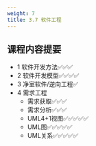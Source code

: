 ```yaml
---
weight: 7
title: 3.7 软件工程
---
```


## 课程内容提要
- 1 软件开发方法✅✅✅
- 2 软件开发模型✅✅✅✅
- 3 净室软件/逆向工程✅
- 4 需求工程
  - 需求获取✅✅✅
  - 需求分析✅✅✅
  - UML4+1视图✅✅✅✅✅
  - UML图✅✅✅✅✅
  - UML关系✅✅✅✅✅